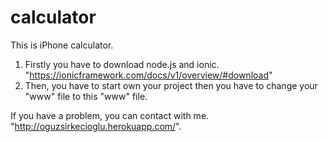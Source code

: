 # calculator
This is iPhone calculator. 
1. Firstly you have to download node.js and ionic. "https://ionicframework.com/docs/v1/overview/#download"
2. Then, you have to start own your project then you have to change your "www" file to this "www" file.

If you have a problem, you can contact with me. "http://oguzsirkecioglu.herokuapp.com/".
